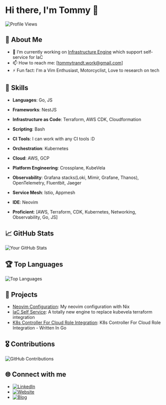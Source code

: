 # Hi there, I'm Tommy 👋

![Profile Views](https://komarev.com/ghpvc/?username=dev2die&color=blue)

## 📌 About Me

- 🔭 I’m currently working on [Infrastructure Engine](https://github.com/dev2die/infrastructure-engine) which support self-service for IaC
- 📫 How to reach me: [tommytrandt.work@gmail.com]
- ⚡ Fun fact: I'm a Vim Enthusiast, Motorcyclist, Love to research on tech

## 💼 Skills

- **Languages**: Go, JS
- **Frameworks**: NestJS
- **Infrastructure as Code**: Terraform, AWS CDK, Cloudformation
- **Scripting**: Bash
- **CI Tools**: I can work with any CI tools :D
- **Orchestration**: Kubernetes
- **Cloud**: AWS, GCP
- **Platform Engineering**: Crossplane, KubeVela
- **Observability**: Grafana stacks(Loki, Mimir, Grafane, Thanos), OpenTelemetry, Fluentbit, Jaeger
- **Service Mesh**: Istio, Appmesh
- **IDE**: Neovim

- **Proficient**: [AWS, Terraform, CDK, Kubernetes, Networking, Observability, Go, JS]

## 📈 GitHub Stats

![Your GitHub Stats](https://github-readme-stats.vercel.app/api?username=dev2die&show_icons=true&theme=radical)

## 🏆 Top Languages

![Top Languages](https://github-readme-stats.vercel.app/api/top-langs/?username=dev2die&layout=compact&theme=radical)

<!-- ## 📝 Recent Activity -->

<!--START_SECTION:activity-->
<!--END_SECTION:activity-->

## 🚀 Projects

- [Neovim Configuration](https://github.com/dev2die/dotfiles): My neovim configuration with Nix
- [IaC Self Service](https://github.com/dev2die/infrastructure-engine): A totally new engine to replace kubevela terraform integration
- [K8s Controller For Cloud Role Integration](https://github.com/dev2die/k8s-pod-identity-controller): K8s Controller For Cloud Role Integration - Written In Go

## 🎖 Contributions

![GitHub Contributions](https://github-readme-streak-stats.herokuapp.com/?user=dev2die&theme=radical)

## 🌐 Connect with me

- [![LinkedIn](https://img.shields.io/badge/LinkedIn-%230077B5.svg?&style=for-the-badge&logo=linkedin&logoColor=white)](https://www.linkedin.com/in/tranthangportfolio/)
- [![Website](https://img.shields.io/badge/Website-%233b5998.svg?&style=for-the-badge&logo=google-chrome&logoColor=white)](https://tommytran.me)
- [![Blog](https://img.shields.io/badge/Website-%233b5998.svg?&style=for-the-badge&logo=google-chrome&logoColor=white)](https://blog.tommytran.me)

<!-- ## ☕ Support -->

<!-- If you like my work, consider buying me a coffee! -->

<!-- [![Buy Me A Coffee](https://img.shields.io/badge/-Buy%20Me%20A%20Coffee-orange?style=flat&logo=buy-me-a-coffee)](https://buymeacoffee.com/imtommy) -->
